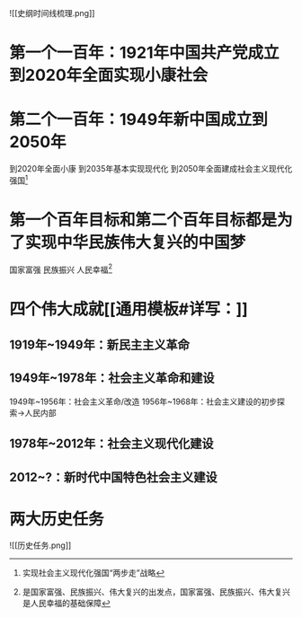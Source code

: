 ![[史纲时间线梳理.png]]

# 第一个一百年：1921年中国共产党成立到2020年全面实现小康社会

# 第二个一百年：1949年新中国成立到2050年

到2020年全面小康
到2035年基本实现现代化
到2050年全面建成社会主义现代化强国[^1]

 # 第一个百年目标和第二个百年目标都是为了实现中华民族伟大复兴的中国梦
 
 国家富强
 民族振兴
 人民幸福[^2]
 
 # 四个伟大成就[[通用模板#详写：]]
 
 ## 1919年~1949年：新民主主义革命
 
## 1949年~1978年：社会主义革命和建设

1949年~1956年：社会主义革命/改造
1956年~1968年：社会主义建设的初步探索→人民内部

## 1978年~2012年：社会主义现代化建设

## 2012~?：新时代中国特色社会主义建设

# 两大历史任务
![[历史任务.png]]

[^1]: 实现社会主义现代化强国“两步走”战略
[^2]: 是国家富强、民族振兴、伟大复兴的出发点，国家富强、民族振兴、伟大复兴是人民幸福的基础保障